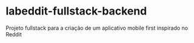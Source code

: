 # labeddit-fullstack-backend
Projeto fullstack para a criação de um aplicativo mobile first inspirado no Reddit
